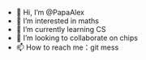 - 👋 Hi, I’m @PapaAlex
- 👀 I’m interested in maths
- 🌱 I’m currently learning CS
- 💞️ I’m looking to collaborate on chips
- 📫 How to reach me：git mess

<!---
PapaAlex/PapaAlex is a ✨ special ✨ repository because its `README.md` (this file) appears on your GitHub profile.
You can click the Preview link to take a look at your changes.
--->
